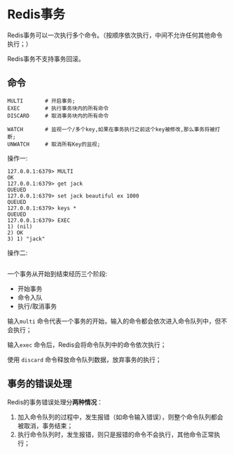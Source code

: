 # Redis事务

Redis事务可以一次执行多个命令。（按顺序依次执行，中间不允许任何其他命令执行；）

Redis事务不支持事务回滚。

## 命令

```shell
MULTI		# 开启事务;
EXEC    	# 执行事务块内的所有命令
DISCARD 	# 取消事务块内的所有命令

WATCH		# 监视一个/多个key,如果在事务执行之前这个key被修改,那么事务将被打断;
UNWATCH		# 取消所有Key的监视;
```



操作一:

```shell
127.0.0.1:6379> MULTI
OK
127.0.0.1:6379> get jack
QUEUED
127.0.0.1:6379> set jack beautiful ex 1000
QUEUED
127.0.0.1:6379> keys *
QUEUED
127.0.0.1:6379> EXEC 
1) (nil)
2) OK
3) 1) "jack"
```

操作二:

```

```



一个事务从开始到结束经历三个阶段:

- 开始事务
- 命令入队
- 执行/取消事务

输入`multi` 命令代表一个事务的开始，输入的命令都会依次进入命令队列中，但不会执行；

输入`exec` 命令后，Redis会将命令队列中的命令依次执行；

使用 `discard` 命令释放命令队列数据，放弃事务的执行；



## 事务的错误处理

Redis的事务错误处理分**两种情况**：

1. 加入命令队列的过程中，发生报错（如命令输入错误），则整个命令队列都会被取消，事务结束；
2. 执行命令队列时，发生报错，则只是报错的命令不会执行，其他命令正常执行；








